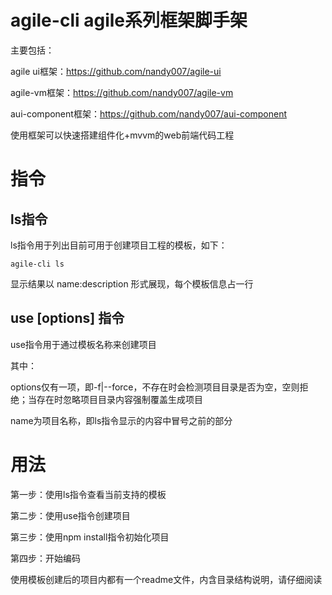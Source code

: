 # agile-cli agile系列框架脚手架

主要包括：

agile ui框架：https://github.com/nandy007/agile-ui

agile-vm框架：https://github.com/nandy007/agile-vm

aui-component框架：https://github.com/nandy007/aui-component


使用框架可以快速搭建组件化+mvvm的web前端代码工程


# 指令


## ls指令

ls指令用于列出目前可用于创建项目工程的模板，如下：

    agile-cli ls

显示结果以 name:description 形式展现，每个模板信息占一行


## use [options] <name>指令

use指令用于通过模板名称来创建项目

其中：

options仅有一项，即-f|--force，不存在时会检测项目目录是否为空，空则拒绝；当存在时忽略项目目录内容强制覆盖生成项目

name为项目名称，即ls指令显示的内容中冒号之前的部分


# 用法

第一步：使用ls指令查看当前支持的模板

第二步：使用use指令创建项目

第三步：使用npm install指令初始化项目

第四步：开始编码


使用模板创建后的项目内都有一个readme文件，内含目录结构说明，请仔细阅读

